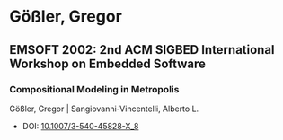 # Gößler, Gregor

## EMSOFT 2002: 2nd ACM SIGBED International Workshop on Embedded Software

### Compositional Modeling in Metropolis
Gößler, Gregor | Sangiovanni-Vincentelli, Alberto L.
* DOI: [10.1007/3-540-45828-X_8](https://doi.org/10.1007/3-540-45828-X_8)

